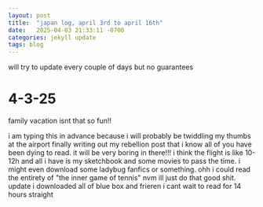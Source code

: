 ```yaml
---
layout: post
title:  "japan log, april 3rd to april 16th"
date:   2025-04-03 21:33:11 -0700
categories: jekyll update
tags: blog
---
```

will try to update every couple of days but no guarantees

# 4-3-25
family vacation isnt that so fun!!

i am typing this in advance because i will probably be twiddling my thumbs at the airport finally writing out my rebellion post that i know all of you have been dying to read. it will be very boring in there!!! i think the flight is like 10-12h and all i have is my sketchbook and some movies to pass the time. i might even download some ladybug fanfics or something. ohh i could read the entirety of "the inner game of tennis" nvm ill just do that good shit. update i downloaded all of blue box and frieren i cant wait to read for 14 hours straight 
